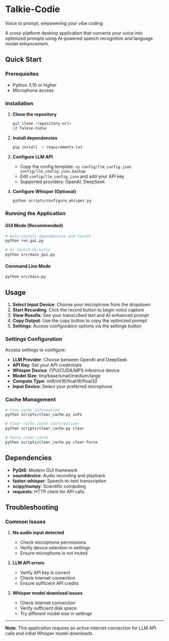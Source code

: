 # Talkie-Codie
Voice to prompt, empowering your vibe coding

A cross-platform desktop application that converts your voice into optimized prompts using AI-powered speech recognition and language model enhancement.

## Quick Start

### Prerequisites
- Python 3.10 or higher
- Microphone access

### Installation

1. **Clone the repository**
   ```bash
   git clone <repository-url>
   cd Talkie-Codie
   ```

2. **Install dependencies**
   ```bash
   pip install -r requirements.txt
   ```

3. **Configure LLM API**
   - Copy the config template: `cp config/llm_config.json config/llm_config.json.backup`
   - Edit `config/llm_config.json` and add your API key
   - Supported providers: OpenAI, DeepSeek

4. **Configure Whisper (Optional)**
   ```bash
   python scripts/configure_whisper.py
   ```

### Running the Application

#### GUI Mode (Recommended)
```bash
# Auto-install dependencies and launch
python run_gui.py

# Or launch directly
python src/main_gui.py
```

#### Command Line Mode
```bash
python src/main.py
```

## Usage

1. **Select Input Device**: Choose your microphone from the dropdown
2. **Start Recording**: Click the record button to begin voice capture
3. **View Results**: See your transcribed text and AI-enhanced prompt
4. **Copy Output**: Use the copy button to copy the optimized prompt
5. **Settings**: Access configuration options via the settings button

### Settings Configuration

Access settings to configure:
- **LLM Provider**: Choose between OpenAI and DeepSeek
- **API Key**: Set your API credentials
- **Whisper Device**: CPU/CUDA/MPS inference device
- **Model Size**: tiny/base/small/medium/large
- **Compute Type**: int8/int16/float16/float32
- **Input Device**: Select your preferred microphone

### Cache Management

```bash
# View cache information
python scripts/clear_cache.py info

# Clear cache (with confirmation)
python scripts/clear_cache.py clear

# Force clear cache
python scripts/clear_cache.py clear-force
```

## Dependencies

- **PyQt6**: Modern GUI framework
- **sounddevice**: Audio recording and playback
- **faster-whisper**: Speech-to-text transcription
- **scipy/numpy**: Scientific computing
- **requests**: HTTP client for API calls

## Troubleshooting

### Common Issues

1. **No audio input detected**
   - Check microphone permissions
   - Verify device selection in settings
   - Ensure microphone is not muted

2. **LLM API errors**
   - Verify API key is correct
   - Check internet connection
   - Ensure sufficient API credits

3. **Whisper model download issues**
   - Check internet connection
   - Verify sufficient disk space
   - Try different model size in settings

---

**Note**: This application requires an active internet connection for LLM API calls and initial Whisper model downloads.
